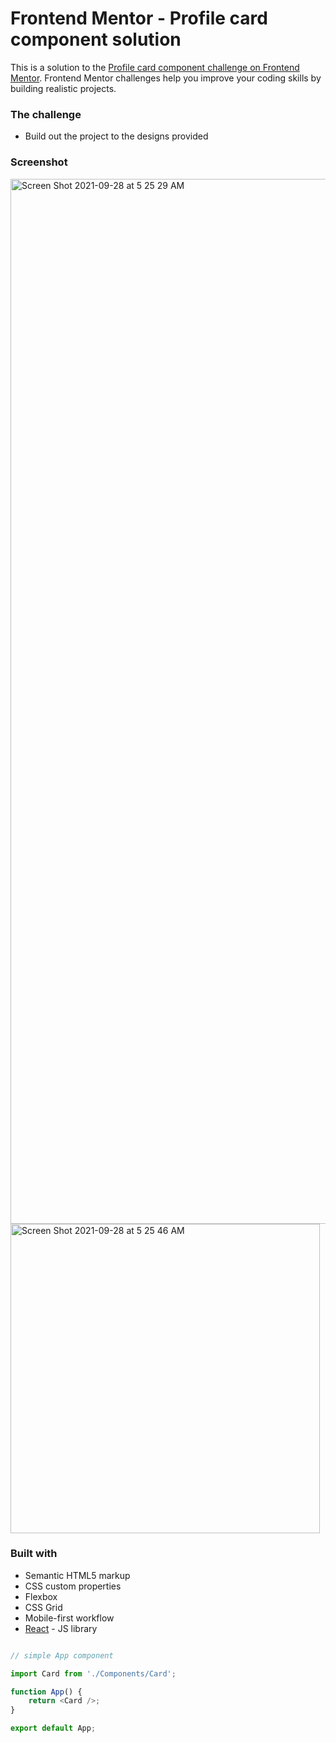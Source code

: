 # Frontend Mentor - Profile card component solution

This is a solution to the [Profile card component challenge on Frontend Mentor](https://www.frontendmentor.io/challenges/profile-card-component-cfArpWshJ). Frontend Mentor challenges help you improve your coding skills by building realistic projects. 

### The challenge

- Build out the project to the designs provided

### Screenshot

<img width="1672" alt="Screen Shot 2021-09-28 at 5 25 29 AM" src="https://user-images.githubusercontent.com/73934231/135071020-d354f0a1-41e3-442d-82f3-f2694529aec0.png">

<img width="495" alt="Screen Shot 2021-09-28 at 5 25 46 AM" src="https://user-images.githubusercontent.com/73934231/135071222-1cb18843-b052-4012-8d9c-ce4e3f005d78.png">


### Built with

- Semantic HTML5 markup
- CSS custom properties
- Flexbox
- CSS Grid
- Mobile-first workflow
- [React](https://reactjs.org/) - JS library



```js

// simple App component

import Card from './Components/Card';

function App() {
	return <Card />;
}

export default App;
```
